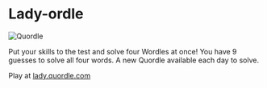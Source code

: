 # Lady-ordle

![Quordle](https://lady.quordle.com/quordle-banner-1200.png)

Put your skills to the test and solve four Wordles at once! You have 9 guesses to solve all four words. A new Quordle available each day to solve.

Play at [lady.quordle.com](https://lady.quordle.com)
